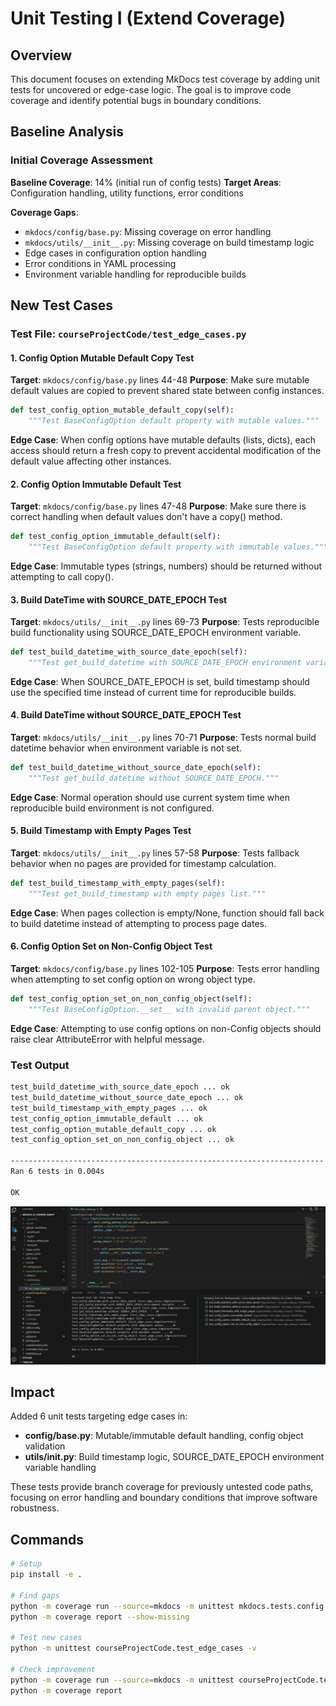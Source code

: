 # Unit Testing I (Extend Coverage)

## Overview

This document focuses on extending MkDocs test coverage by adding unit tests for uncovered or edge-case logic. The goal is to improve code coverage and identify potential bugs in boundary conditions.

## Baseline Analysis

### Initial Coverage Assessment

**Baseline Coverage**: 14% (initial run of config tests)
**Target Areas**: Configuration handling, utility functions, error conditions

**Coverage Gaps**:

- `mkdocs/config/base.py`: Missing coverage on error handling
- `mkdocs/utils/__init__.py`: Missing coverage on build timestamp logic
- Edge cases in configuration option handling
- Error conditions in YAML processing
- Environment variable handling for reproducible builds

## New Test Cases

### Test File: `courseProjectCode/test_edge_cases.py`

#### 1. Config Option Mutable Default Copy Test

**Target**: `mkdocs/config/base.py` lines 44-48
**Purpose**: Make sure mutable default values are copied to prevent shared state between config instances.

```python
def test_config_option_mutable_default_copy(self):
    """Test BaseConfigOption default property with mutable values."""
```

**Edge Case**: When config options have mutable defaults (lists, dicts), each access should return a fresh copy to prevent accidental modification of the default value affecting other instances.

#### 2. Config Option Immutable Default Test

**Target**: `mkdocs/config/base.py` lines 47-48
**Purpose**: Make sure there is correct handling when default values don't have a copy() method.

```python
def test_config_option_immutable_default(self):
    """Test BaseConfigOption default property with immutable values."""
```

**Edge Case**: Immutable types (strings, numbers) should be returned without attempting to call copy().

#### 3. Build DateTime with SOURCE_DATE_EPOCH Test

**Target**: `mkdocs/utils/__init__.py` lines 69-73
**Purpose**: Tests reproducible build functionality using SOURCE_DATE_EPOCH environment variable.

```python
def test_build_datetime_with_source_date_epoch(self):
    """Test get_build_datetime with SOURCE_DATE_EPOCH environment variable."""
```

**Edge Case**: When SOURCE_DATE_EPOCH is set, build timestamp should use the specified time instead of current time for reproducible builds.

#### 4. Build DateTime without SOURCE_DATE_EPOCH Test

**Target**: `mkdocs/utils/__init__.py` lines 70-71
**Purpose**: Tests normal build datetime behavior when environment variable is not set.

```python
def test_build_datetime_without_source_date_epoch(self):
    """Test get_build_datetime without SOURCE_DATE_EPOCH."""
```

**Edge Case**: Normal operation should use current system time when reproducible build environment is not configured.

#### 5. Build Timestamp with Empty Pages Test

**Target**: `mkdocs/utils/__init__.py` lines 57-58
**Purpose**: Tests fallback behavior when no pages are provided for timestamp calculation.

```python
def test_build_timestamp_with_empty_pages(self):
    """Test get_build_timestamp with empty pages list."""
```

**Edge Case**: When pages collection is empty/None, function should fall back to build datetime instead of attempting to process page dates.

#### 6. Config Option Set on Non-Config Object Test

**Target**: `mkdocs/config/base.py` lines 102-105
**Purpose**: Tests error handling when attempting to set config option on wrong object type.

```python
def test_config_option_set_on_non_config_object(self):
    """Test BaseConfigOption.__set__ with invalid parent object."""
```

**Edge Case**: Attempting to use config options on non-Config objects should raise clear AttributeError with helpful message.

### Test Output

```bash
test_build_datetime_with_source_date_epoch ... ok
test_build_datetime_without_source_date_epoch ... ok
test_build_timestamp_with_empty_pages ... ok
test_config_option_immutable_default ... ok
test_config_option_mutable_default_copy ... ok
test_config_option_set_on_non_config_object ... ok

----------------------------------------------------------------------
Ran 6 tests in 0.004s

OK
```

![Unit Test Edge Cases Screenshot](images/tests/aj_unit_test_edgecase.png)

## Impact

Added 6 unit tests targeting edge cases in:

- **config/base.py**: Mutable/immutable default handling, config object validation
- **utils/**init**.py**: Build timestamp logic, SOURCE_DATE_EPOCH environment variable handling

These tests provide branch coverage for previously untested code paths, focusing on error handling and boundary conditions that improve software robustness.

## Commands

```bash
# Setup
pip install -e .

# Find gaps
python -m coverage run --source=mkdocs -m unittest mkdocs.tests.config.config_tests
python -m coverage report --show-missing

# Test new cases
python -m unittest courseProjectCode.test_edge_cases -v

# Check improvement
python -m coverage run --source=mkdocs -m unittest courseProjectCode.test_edge_cases
python -m coverage report
```
